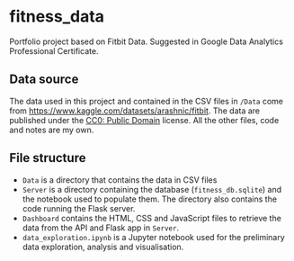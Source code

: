 # fitness_data
Portfolio project based on Fitbit Data. Suggested in Google Data Analytics Professional Certificate.

## Data source
The data used in this project and contained in the CSV files in `/Data` come from https://www.kaggle.com/datasets/arashnic/fitbit. The data are published under the [CC0: Public Domain](https://creativecommons.org/publicdomain/zero/1.0/) license. All the other files, code and notes are my own.

## File structure
- `Data` is a directory that contains the data in CSV files
- `Server` is a directory containing the database (`fitness_db.sqlite`) and the notebook used to populate them. The directory also contains the code running the Flask server.
- `Dashboard` contains the HTML, CSS and JavaScript files to retrieve the data from the API and Flask app in `Server`.
- `data_exploration.ipynb` is a Jupyter notebook used for the preliminary data exploration, analysis and visualisation. 
